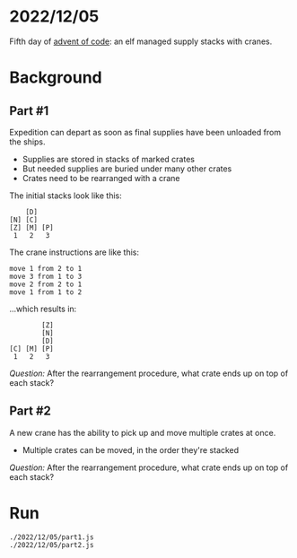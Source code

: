 # 2022/12/05

Fifth day of [advent of code](https://adventofcode.com/): an elf managed supply stacks with cranes.

# Background

## Part #1

Expedition can depart as soon as final supplies have been unloaded from the ships.
* Supplies are stored in stacks of marked crates
* But needed supplies are buried under many other crates
* Crates need to be rearranged with a crane

The initial stacks look like this:

```
    [D]
[N] [C]
[Z] [M] [P]
 1   2   3
```

The crane instructions are like this:
```
move 1 from 2 to 1
move 3 from 1 to 3
move 2 from 2 to 1
move 1 from 1 to 2
```

...which results in:
```
        [Z]
        [N]
        [D]
[C] [M] [P]
 1   2   3
```

_Question:_ After the rearrangement procedure, what crate ends up on top of each stack?

## Part #2

A new crane has the ability to pick up and move multiple crates at once.

* Multiple crates can be moved, in the order they're stacked

_Question:_ After the rearrangement procedure, what crate ends up on top of each stack?

# Run

```
./2022/12/05/part1.js
./2022/12/05/part2.js
```
